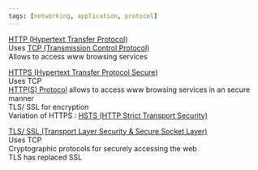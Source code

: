 ```yaml
---
tags: [networking, application, protocol]
---
```


<u>HTTP (Hypertext Transfer Protocol)</u>  
Uses [TCP (Transmission Control Protocol)](../Transport%20Layer%20Concepts/TCP%20(Transmission%20Control%20Protocol).md)  
Allows to access www browsing services

<u>HTTPS (Hypertext Transfer Protocol Secure)</u>  
Uses TCP  
[HTTP(S) Protocol](HTTP(S)%20Protocol.md) allows to access www browsing services in an secure manner  
TLS/ SSL for encryption  
Variation of HTTPS : [HSTS (HTTP Strict Transport Security)](../../../Cyber%20Security/Network%20Hacking/HSTS%20(HTTP%20Strict%20Transport%20Security).md)

<u>TLS/ SSL (Transport Layer Security & Secure Socket Layer)</u>  
Uses TCP  
Cryptographic protocols for securely accessing the web  
TLS has replaced SSL
